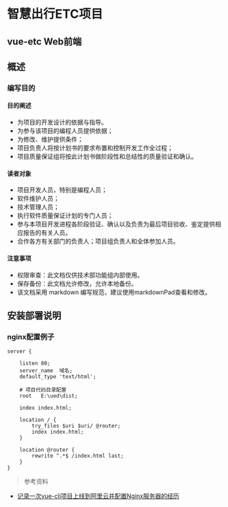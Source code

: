 # 智慧出行ETC项目

## vue-etc Web前端

## 概述

### 编写目的

#### 目的阐述

+  为项目的开发设计的依据与指导。
+  为参与该项目的编程人员提供依据；
+  为修改、维护提供条件；
+  项目负责人将按计划书的要求布置和控制开发工作全过程；
+  项目质量保证组将按此计划书做阶段性和总结性的质量验证和确认。

#### 读者对象

+  项目开发人员，特别是编程人员；
+  软件维护人员；
+  技术管理人员；
+  执行软件质量保证计划的专门人员；
+  参与本项目开发进程各阶段验证、确认以及负责为最后项目验收、鉴定提供相应报告的有关人员。
+  合作各方有关部门的负责人；项目组负责人和全体参加人员。

#### 注意事项

+  权限审查：此文档仅供技术部功能组内部使用。
+  保存备份：此文档允许修改，允许本地备份。
+  该文档采用 markdown 编写规范，建议使用markdownPad查看和修改。



## 安装部署说明

### nginx配置例子

~~~
server {

    listen 80;
    server_name  域名;
    default_type 'text/html';
    
    # 项目代码目录配置
    root   E:\ued\dist;
    
    index index.html;
    
    location / {
        try_files $uri $uri/ @router;
        index index.html;
    }
    
    location @router {
        rewrite ^.*$ /index.html last;
    }
}
~~~
> 参考资料
+ [记录一次vue-cli项目上线到阿里云并配置Nginx服务器的经历](https://blog.csdn.net/qq_33036599/article/details/82789666)
